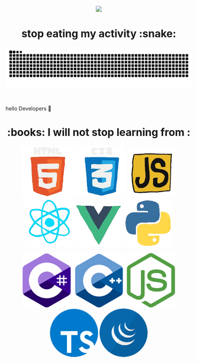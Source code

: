 <p align='center'>
   <img src='./gits/animated-hello.gif'/>
</p>

<h1 align=center>
   stop eating my activity :snake:
</h1>

![snake](./gits/github-contribution-grid-snake.svg)

<br>


hello Developers :eyes:


<h1 align='center' style='border:0;'>
  :books: I will not stop learning from : 
</h1>
  


<p align='center'>
  <img style='width:140px;' src='./gits/html.webp' />
  <img style='width:140px;' src='./gits/cssgif.webp' />
  <img style='width:130px;' src='./gits/js.webp' />
  <img style='width:130px;' src='./gits/react.webp' />
  <img style='width:130px;' src='./gits/vue.webp' />
  <img style='width:130px;' src='./gits/python.webp' />
</p>


<p align='center'>
   <img style='width:130px;' src='./gits/c-sharp-c-icon-456x512-9sej0lrz.png'>   
   <img style='width:145px;' src='gits/c++.png'>
   <img style='width:130px;' src='./gits/node-js.png'>
   <img style='width:130px; border-radius:50%;' src='./gits/typescipt.png'>
   <img style='width:130px; border-radius:50%;' src='./gits/jquery.png'>
</p>
